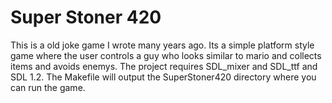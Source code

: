 # Super Stoner 420

This is a old joke game I wrote many years ago. Its a simple platform style game
where the user controls a guy who looks similar to mario and collects items and
avoids enemys. The project requires SDL_mixer and SDL_ttf and SDL 1.2.
The Makefile will output the SuperStoner420 directory where you can run the game.

